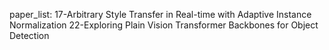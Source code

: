paper_list:
17-Arbitrary Style Transfer in Real-time with Adaptive Instance Normalization
22-Exploring Plain Vision Transformer Backbones for Object Detection
